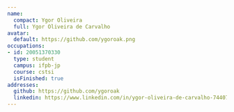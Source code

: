 ```yaml
---
name:
  compact: Ygor Oliveira
  full: Ygor Oliveira de Carvalho
avatar:
  default: https://github.com/ygoroak.png
occupations:
- id: 20051370330
  type: student
  campus: ifpb-jp
  course: cstsi
  isFinished: true
addresses:
  github: https://github.com/ygoroak
  linkedin: https://www.linkedin.com/in/ygor-oliveira-de-carvalho-74407417b/
---
```

